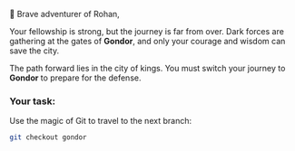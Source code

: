 🏰 Brave adventurer of Rohan,  

Your fellowship is strong, but the journey is far from over. Dark forces are gathering at the gates of **Gondor**, and only your courage and wisdom can save the city.  

The path forward lies in the city of kings. You must switch your journey to **Gondor** to prepare for the defense.  

### Your task:
Use the magic of Git to travel to the next branch:

```bash
git checkout gondor
